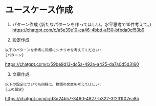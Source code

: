 

# ユースケース作成

1. パターン作成
{新たなパターンを作ってほしい。水平思考で10件考えて。}
https://chatgpt.com/c/a5e39e10-ca46-4bbd-a150-bfbda0cf53b9

2. 設定作成
```
以下のパターンを参考に同様にシナリオを考えてください:
{パターン}
```

https://chatgpt.com/c/59be9d13-dc5a-492a-a425-da7a0d5d3160


3. 文章作成
```
以下の設定についても同様に、物語の文章を考えてほしい:
{上の設定}
```
https://chatgpt.com/c/d3d24b57-3460-4827-b322-3f231f02ea85